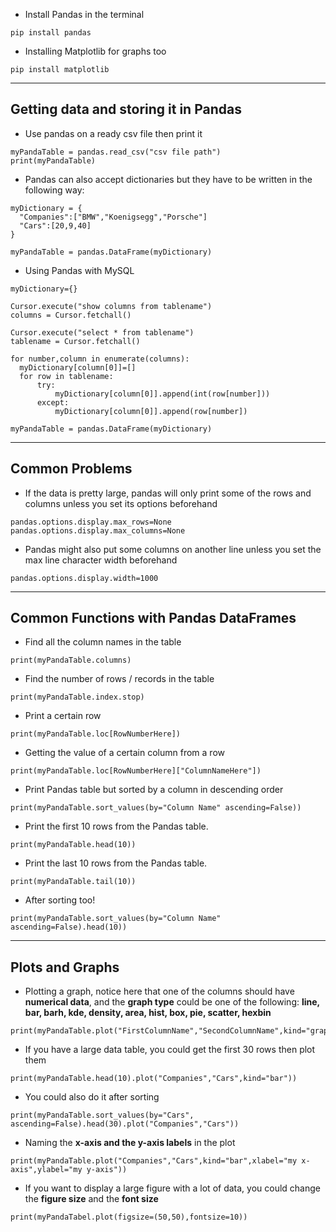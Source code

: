 - Install Pandas in the terminal
```
pip install pandas
```
- Installing Matplotlib for graphs too
```
pip install matplotlib
```

---

## Getting data and storing it in Pandas

- Use pandas on a ready csv file then print it
```
myPandaTable = pandas.read_csv("csv file path")
print(myPandaTable)
```
- Pandas can also accept dictionaries but they have to be written in the following way:
```
myDictionary = {
  "Companies":["BMW","Koenigsegg","Porsche"]
  "Cars":[20,9,40]
}

myPandaTable = pandas.DataFrame(myDictionary)
```
- Using Pandas with MySQL
```
myDictionary={}

Cursor.execute("show columns from tablename")
columns = Cursor.fetchall()

Cursor.execute("select * from tablename")
tablename = Cursor.fetchall()

for number,column in enumerate(columns):
  myDictionary[column[0]]=[] 
  for row in tablename:
      try:
          myDictionary[column[0]].append(int(row[number]))
      except:
          myDictionary[column[0]].append(row[number])

myPandaTable = pandas.DataFrame(myDictionary)
```

---
## Common Problems

- If the data is pretty large, pandas will only print some of the rows and columns unless you set its options beforehand
```
pandas.options.display.max_rows=None
pandas.options.display.max_columns=None
```
- Pandas might also put some columns on another line unless you set the max line character width beforehand
```
pandas.options.display.width=1000
```

---

## Common Functions with Pandas DataFrames

- Find all the column names in the table
```
print(myPandaTable.columns)
```
- Find the number of rows / records in the table
```
print(myPandaTable.index.stop)
```
- Print a certain row
```
print(myPandaTable.loc[RowNumberHere])
```
- Getting the value of a certain column from a row
```
print(myPandaTable.loc[RowNumberHere]["ColumnNameHere"])
```
- Print Pandas table but sorted by a column in descending order
```
print(myPandaTable.sort_values(by="Column Name" ascending=False))
```
- Print the first 10 rows from the Pandas table.
```
print(myPandaTable.head(10))
```
- Print the last 10 rows from the Pandas table.
```
print(myPandaTable.tail(10))
```
- After sorting too!
```
print(myPandaTable.sort_values(by="Column Name" ascending=False).head(10))
```

---

## Plots and Graphs

- Plotting a graph, notice here that one of the columns should have **numerical data**, and the **graph type** could be one of the following: **line, bar, barh, kde, density, area, hist, box, pie, scatter, hexbin**
```
print(myPandaTable.plot("FirstColumnName","SecondColumnName",kind="graphType"))
```
- If you have a large data table, you could get the first 30 rows then plot them
```
print(myPandaTable.head(10).plot("Companies","Cars",kind="bar"))
```
- You could also do it after sorting
```
print(myPandaTable.sort_values(by="Cars", ascending=False).head(30).plot("Companies","Cars"))
```
- Naming the **x-axis and the y-axis labels** in the plot
```
print(myPandaTable.plot("Companies","Cars",kind="bar",xlabel="my x-axis",ylabel="my y-axis"))
```
- If you want to display a large figure with a lot of data, you could change the **figure size** and the **font size**
```
print(myPandaTabel.plot(figsize=(50,50),fontsize=10))
```
